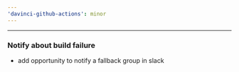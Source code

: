 ```yaml
---
'davinci-github-actions': minor
---
```


---

### Notify about build failure

- add opportunity to notify a fallback group in slack
